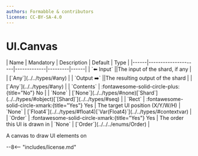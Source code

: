 ```yaml
---
authors: Formabble & contributors
license: CC-BY-SA-4.0
---
```



# UI.Canvas

<div class="sh-parameters" markdown="1">
| Name | Mandatory | Description | Default | Type |
|------|---------------------|-------------|---------|------|
| `⬅️ Input` ||The input of the shard, if any | | [`Any`](../../types/#any) |
| `Output ➡️` ||The resulting output of the shard | | [`Any`](../../types/#any) |
| `Contents` | :fontawesome-solid-circle-plus:{title="No"} No  |  | `None` | [`None`](../../types/#none)[`Shard`](../../types/#object)[`[Shard]`](../../types/#seq) |
| `Rect` | :fontawesome-solid-circle-xmark:{title="Yes"} Yes  | The target UI position (X/Y/W/H) | `None` | [`Float4`](../../types/#float4)[`Var(Float4)`](../../types/#contextvar) |
| `Order` | :fontawesome-solid-circle-xmark:{title="Yes"} Yes  | The order this UI is drawn in | `None` | [`Order`](../../../enums/Order) |

</div>

A canvas to draw UI elements on

--8<-- "includes/license.md"

